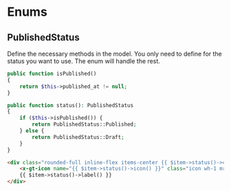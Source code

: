 # Enums

## PublishedStatus

Define the necessary methods in the model. You only need to define for the status you want
to use. The enum will handle the rest.


```php
public function isPublished()
{
    return $this->published_at != null;
}

public function status(): PublishedStatus
{
    if ($this->isPublished()) {
        return PublishedStatus::Published;
    } else {
        return PublishedStatus::Draft;
    }
}
```

```html
<div class="rounded-full inline-flex items-center {{ $item->status()->color() }} txt-xs px-05 py-025">
    <x-gt-icon name="{{ $item->status()->icon() }}" class="icon wh-1 mr-025" />
    {{ $item->status()->label() }}
</div>
```

